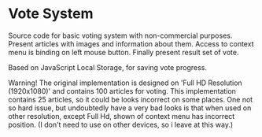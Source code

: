 # Vote System

Source code for basic voting system with non-commercial purposes.
Present articles with images and information about them. Access to context menu is binding on left mouse button.
Finally present result set of vote.

Based on JavaScript Local Storage, for saving vote progress.

Warning! The original implementation is designed on 'Full HD Resolution (1920x1080)' and contains 100 articles for voting. This implementation contains 25 articles, so it could be looks incorrect on some places. Оne not so hard issue, but undoubtedly have a very bad looks is that when used on other resolution, except Full Hd, shown of context menu has incorrect position.
(I don't need to use on other devices, so i leave at this way.)
